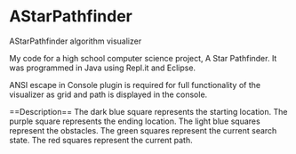 # AStarPathfinder
AStarPathfinder algorithm visualizer


My code for a high school computer science project, A Star Pathfinder. It was programmed in Java using Repl.it and Eclipse. 

ANSI escape in Console plugin is required for full functionality of the visualizer as grid and path is displayed in the console.

==Description==
The dark blue square represents the starting location.
The purple square represents the ending location.
The light blue squares represent the obstacles.
The green squares represent the current search state.
The red squares represent the current path.
